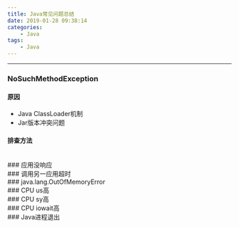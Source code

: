 ```yaml
---
title: Java常见问题总结
date: 2019-01-28 09:38:14
categories: 
    - Java
tags:
    - Java
---
```




---

### NoSuchMethodException
#### 原因
- Java ClassLoader机制
- Jar版本冲突问题

#### 排查方法


<br>
### 应用没响应

<br>
### 调用另一应用超时

<br>
### java.lang.OutOfMemoryError


<br>
### CPU us高


<br>
### CPU sy高


<br>
### CPU iowait高


<br>
### Java进程退出










